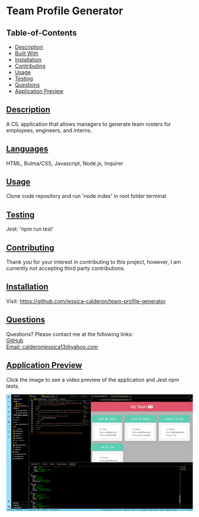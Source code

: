 
# Team Profile Generator
## Table-of-Contents
* [Description](#description)
* [Built With](#languages)
* [Installation](#installation)
* [Contributing](#contributing)
* [Usage](#usage)
* [Testing](#tests)
* [Questions](#questions)
* [Application Preview](#application-preview)

       

## [Description](#table-of-contents)
A CIL application that allows managers to generate team rosters for employees, engineers, and interns.

## [Languages](#table-of-contents)
HTML, Bulma/CSS, Javascript, Node.js, Inquirer

      
      

## [Usage](#table-of-contents)
Clone code repository and run 'node index' in root folder terminal

## [Testing](#table-of-contents)
Jest: 'npm run test'

## [Contributing](#table-of-contents)

Thank you for your interest in contributing to this project, however, I am currently not accepting third party contributions.
      

## [Installation](#table-of-contents)
Visit: https://github.com/jessica-calderon/team-profile-generator

## [Questions](#table-of-contents)
Questions? Please contact me at the following links: <br>
[GitHub](https://github.com/jessica-calderon) <br>
[Email: calderonjessica13@yahoo.com](mailto:calderonjessica13@yahoo.com)

## [Application Preview](#table-of-contents)
Click the image to see a video preview of the application and Jest npm tests.

<a href="https://drive.google.com/file/d/1A5HIhAhcVbr-t3yT9IbiN_eJvyo1-cdg/view" alt="preview video link"><img src="assets/team-profile-generator.png"></a>

